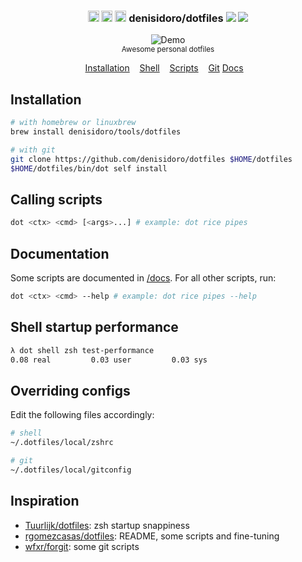 <h3 align="center">
  <span><img width="18" src="https://image.flaticon.com/icons/svg/226/226769.svg" alt="OSX - Icon made by Freepik from Flaticon" /></span>
  <span><img width="18" src="https://image.flaticon.com/icons/svg/226/226772.svg" alt="Linux - Icon made by Freepik from Flaticon" /></span>
  <span><img width="18" src="https://image.flaticon.com/icons/svg/174/174836.svg" alt="Android - Icon made by Freepik from Flaticon" /></span>
  denisidoro/dotfiles
  <a alt="CI status" href="https://github.com/denisidoro/dotfiles/actions"><img src="https://github.com/denisidoro/dotfiles/workflows/Tests/badge.svg" /></a>
  <a alt="GitHub release" href="https://github.com/denisidoro/dotfiles/releases"><img src="https://img.shields.io/github/v/release/denisidoro/dotfiles?include_prereleases" /></a>
</h3>

<p align="center">
  <img src="https://user-images.githubusercontent.com/3226564/70171435-78334280-16ad-11ea-8e2d-3388b2fb5085.gif" alt="Demo">
  <br>
  <sub>Awesome personal dotfiles</sub>
</p>
<p align="center">
  <a href="#-installation">Installation</a>&nbsp;&nbsp;&nbsp;
  <a href="shell">Shell</a>&nbsp;&nbsp;&nbsp;
  <a href="scripts">Scripts</a>&nbsp;&nbsp;&nbsp;
  <a href="git/config">Git</a>
  <a href="docs">Docs</a>&nbsp;&nbsp;&nbsp;
</p>

## Installation
```bash
# with homebrew or linuxbrew
brew install denisidoro/tools/dotfiles

# with git
git clone https://github.com/denisidoro/dotfiles $HOME/dotfiles
$HOME/dotfiles/bin/dot self install
```

## Calling scripts
```bash
dot <ctx> <cmd> [<args>...] # example: dot rice pipes
```

## Documentation

Some scripts are documented in [/docs](docs). For all other scripts, run:
```bash
dot <ctx> <cmd> --help # example: dot rice pipes --help
```

## Shell startup performance

```bash
λ dot shell zsh test-performance
0.08 real         0.03 user         0.03 sys
```

## Overriding configs

Edit the following files accordingly:
```bash
# shell
~/.dotfiles/local/zshrc

# git
~/.dotfiles/local/gitconfig
```

## Inspiration
 * [Tuurlijk/dotfiles](https://github.com/Tuurlijk/dotfiles): zsh startup snappiness
 * [rgomezcasas/dotfiles](https://github.com/rgomezcasas/dotfiles): README, some scripts and fine-tuning
 * [wfxr/forgit](https://github.com/wfxr/forgit): some git scripts
